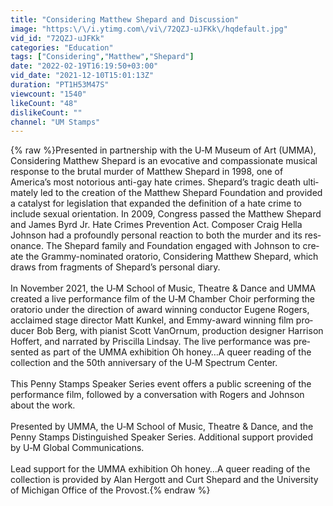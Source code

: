 ```yaml
---
title: "Considering Matthew Shepard and Discussion"
image: "https:\/\/i.ytimg.com\/vi\/72QZJ-uJFKk\/hqdefault.jpg"
vid_id: "72QZJ-uJFKk"
categories: "Education"
tags: ["Considering","Matthew","Shepard"]
date: "2022-02-19T16:19:50+03:00"
vid_date: "2021-12-10T15:01:13Z"
duration: "PT1H53M47S"
viewcount: "1540"
likeCount: "48"
dislikeCount: ""
channel: "UM Stamps"
---
```

{% raw %}Pre­sented in part­ner­ship with the U‑M Museum of Art (UMMA), Con­sid­er­ing Matthew Shep­ard is an evoca­tive and com­pas­sion­ate musi­cal response to the bru­tal mur­der of Matthew Shep­ard in 1998, one of America’s most noto­ri­ous anti-gay hate crimes. Shepard’s tragic death ulti­mately led to the cre­ation of the Matthew Shep­ard Foun­da­tion and pro­vided a cat­a­lyst for leg­is­la­tion that expanded the def­i­n­i­tion of a hate crime to include sex­ual ori­en­ta­tion. In 2009, Con­gress passed the Matthew Shep­ard and James Byrd Jr. Hate Crimes Pre­ven­tion Act. Com­poser Craig Hella John­son had a pro­foundly per­sonal reac­tion to both the mur­der and its res­o­nance. The Shep­ard fam­ily and Foun­da­tion engaged with John­son to cre­ate the Grammy-nom­i­nated ora­to­rio, Con­sid­er­ing Matthew Shep­ard, which draws from frag­ments of Shepard’s per­sonal diary. <br /><br />In Novem­ber 2021, the U‑M School of Music, The­atre &amp; Dance and UMMA cre­ated a live per­for­mance film of the U‑M Cham­ber Choir per­form­ing the ora­to­rio under the direc­tion of award win­ning con­duc­tor Eugene Rogers, acclaimed stage direc­tor Matt Kunkel, and Emmy-award win­ning film pro­ducer Bob Berg, with pianist Scott VanOr­num, pro­duc­tion designer Har­ri­son Hof­fert, and nar­rated by Priscilla Lind­say. The live per­for­mance was pre­sented as part of the UMMA exhi­bi­tion Oh honey…A queer read­ing of the col­lec­tion and the 50th anniver­sary of the U‑M Spec­trum Center. <br /><br />This Penny Stamps Speaker Series event offers a pub­lic screen­ing of the per­for­mance film, fol­lowed by a con­ver­sa­tion with Rogers and John­son about the work.<br /><br />Pre­sented by UMMA, the U‑M School of Music, The­atre &amp; Dance, and the Penny Stamps Dis­tin­guished Speaker Series. Addi­tional sup­port pro­vided by U‑M Global Communications. <br /><br />Lead sup­port for the UMMA exhi­bi­tion Oh honey…A queer read­ing of the col­lec­tion is pro­vided by Alan Her­gott and Curt Shep­ard and the Uni­ver­sity of Michi­gan Office of the Provost.{% endraw %}
